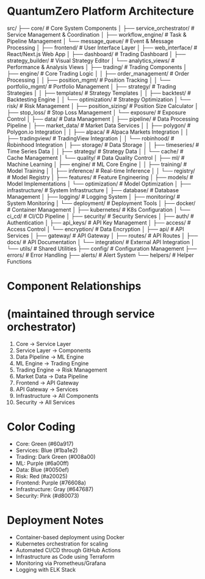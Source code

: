 # QuantumZero Platform Architecture

src/
├── core/                           # Core System Components
│   ├── service_orchestrator/       # Service Management & Coordination
│   ├── workflow_engine/           # Task & Pipeline Management
│   └── message_queue/            # Event & Message Processing
│
├── frontend/                      # User Interface Layer
│   ├── web_interface/            # React/Next.js Web App
│   ├── dashboard/                # Trading Dashboard
│   ├── strategy_builder/         # Visual Strategy Editor
│   └── analytics_views/          # Performance & Analysis Views
│
├── trading/                      # Trading Components
│   ├── engine/                  # Core Trading Logic
│   │   ├── order_management/    # Order Processing
│   │   ├── position_mgmt/      # Position Tracking
│   │   └── portfolio_mgmt/     # Portfolio Management
│   ├── strategy/               # Trading Strategies
│   │   ├── templates/         # Strategy Templates
│   │   ├── backtest/         # Backtesting Engine
│   │   └── optimization/     # Strategy Optimization
│   └── risk/                 # Risk Management
│       ├── position_sizing/  # Position Size Calculator
│       ├── stop_loss/       # Stop Loss Management
│       └── exposure/        # Exposure Control
│
├── data/                    # Data Management
│   ├── pipeline/           # Data Processing Pipeline
│   ├── market_data/        # Market Data Services
│   │   ├── polygon/        # Polygon.io Integration
│   │   ├── alpaca/         # Alpaca Markets Integration
│   │   ├── tradingview/    # TradingView Integration
│   │   └── robinhood/      # Robinhood Integration
│   ├── storage/           # Data Storage
│   │   ├── timeseries/    # Time Series Data
│   │   ├── strategy/      # Strategy Data
│   │   └── cache/         # Cache Management
│   └── quality/           # Data Quality Control
│
├── ml/                    # Machine Learning
│   ├── engine/           # ML Core Engine
│   │   ├── training/     # Model Training
│   │   ├── inference/    # Real-time Inference
│   │   └── registry/     # Model Registry
│   ├── features/         # Feature Engineering
│   ├── models/           # Model Implementations
│   └── optimization/     # Model Optimization
│
├── infrastructure/       # System Infrastructure
│   ├── database/        # Database Management
│   ├── logging/         # Logging System
│   ├── monitoring/      # System Monitoring
│   └── deployment/      # Deployment Tools
│       ├── docker/      # Container Management
│       ├── kubernetes/  # K8s Configuration
│       └── ci_cd/       # CI/CD Pipeline
│
├── security/           # Security Services
│   ├── auth/          # Authentication
│   ├── api_keys/      # API Key Management
│   ├── access/        # Access Control
│   └── encryption/    # Data Encryption
│
├── api/              # API Services
│   ├── gateway/      # API Gateway
│   ├── routes/       # API Routes
│   ├── docs/         # API Documentation
│   └── integration/  # External API Integration
│
└── utils/           # Shared Utilities
    ├── config/      # Configuration Management
    ├── errors/      # Error Handling
    ├── alerts/      # Alert System
    └── helpers/     # Helper Functions

# Component Relationships
# (maintained through service orchestrator)

1. Core -> Service Layer
2. Service Layer -> Components
3. Data Pipeline -> ML Engine
4. ML Engine -> Trading Engine
5. Trading Engine -> Risk Management
6. Market Data -> Data Pipeline
7. Frontend -> API Gateway
8. API Gateway -> Services
9. Infrastructure -> All Components
10. Security -> All Services

# Color Coding
- Core: Green (#60a917)
- Services: Blue (#1ba1e2)
- Trading: Dark Green (#008a00)
- ML: Purple (#6a00ff)
- Data: Blue (#0050ef)
- Risk: Red (#a20025)
- Frontend: Purple (#76608a)
- Infrastructure: Gray (#647687)
- Security: Pink (#d80073)

# Deployment Notes
- Container-based deployment using Docker
- Kubernetes orchestration for scaling
- Automated CI/CD through GitHub Actions
- Infrastructure as Code using Terraform
- Monitoring via Prometheus/Grafana
- Logging with ELK Stack